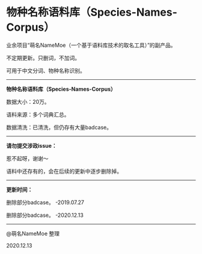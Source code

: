 # 物种名称语料库（Species-Names-Corpus）
业余项目“萌名NameMoe（一个基于语料库技术的取名工具）”的副产品。

不定期更新。只删词，不加词。

可用于中文分词、物种名称识别。

---

<strong>物种名称语料库（Species-Names-Corpus）</strong>

数据大小：20万。

语料来源：多个词典汇总。

数据清洗：已清洗，但仍存有大量badcase。

---

<strong>请勿提交涉政issue：</strong>

惹不起呀，谢谢～

语料中还存有的，会在后续的更新中逐步删除掉。

---

<strong>更新时间：</strong>

删除部分badcase。 -2019.07.27

删除部分badcase。 -2020.12.13

---

@萌名NameMoe 整理

2020.12.13
